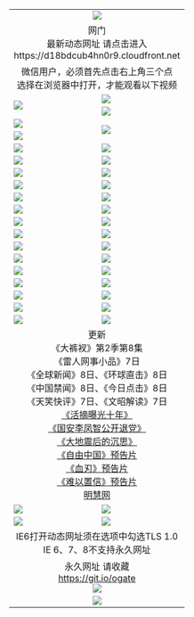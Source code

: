 ﻿<table>
  <tr></tr>
  <tr><td colspan=2 align=center><img src="https://cloud.githubusercontent.com/assets/11880933/13434984/f430fae2-e012-11e5-814f-c2df1e82b247.jpg" /></td></tr>
  <tr><td colspan=2 align=center>网门<br>最新动态网址 请点击进入
<br>https://d18bdcub4hn0r9.cloudfront.net
    </td>
  </tr>
  <tr>
    <td colspan=2 align=center>微信用户，必须首先点击右上角三个点<br>选择在浏览器中打开，才能观看以下视频</td>
  </tr>
  <tr>
    <td rowspan=2><a href="https://d18bdcub4hn0r9.cloudfront.net/ogUP.aspx?name=11DKC.mp4&count=T:2,2:8,1:16&from=github" target="_blank"><img src="https://d18bdcub4hn0r9.cloudfront.net/Up/11DKC1.jpg" /></a></td> 
    <td><div><a href="https://d18bdcub4hn0r9.cloudfront.net/ogUP.aspx?name=LRWS.mp4&count=7B:9,6B:44,5A:10,5B:35,4A:14,4B:19,3A:10,3B:26,2A:16,2B:21,1A:23,1B:29&current=7B:9" target="_blank"><img src="https://d18bdcub4hn0r9.cloudfront.net/Up/LRWS.jpg" /></a></td>
   </tr>
  <tr>
    <td><a href="https://d18bdcub4hn0r9.cloudfront.net/ogNiceVedio.aspx" target="_blank"><img src="https://d18bdcub4hn0r9.cloudfront.net/Up/TGKDY.jpg" /></a></td>
  </tr>
  <tr>
    <td><a href="https://d18bdcub4hn0r9.cloudfront.net/ogUP.aspx?name=JQR.mp4&count=2" target="_blank"><img src="https://d18bdcub4hn0r9.cloudfront.net/Up/JQR.jpg" /></a></td>   
    <td rowspan=2><a href="https://d18bdcub4hn0r9.cloudfront.net/ogUP.aspx?name=JP.mp4&count=9" target="_blank"><img src="https://d18bdcub4hn0r9.cloudfront.net/Up/JP.jpg" /></td>
  </tr>
  <tr>
    <td><a href="https://d18bdcub4hn0r9.cloudfront.net/ogUP.aspx?name=WH.mp4" target="_blank"><img src="https://d18bdcub4hn0r9.cloudfront.net/Up/WH.jpg" /></a></td>
  </tr>
  <tr>
    <td><a href="https://d18bdcub4hn0r9.cloudfront.net/ogUP.aspx?name=SSZJ.mp4&count=480P:9,T:1" target="_blank"><img src="https://d18bdcub4hn0r9.cloudfront.net/Up/SSZJ.jpg" /></a></td>
    <td><a href="https://d18bdcub4hn0r9.cloudfront.net/ogUP.aspx?name=ZY.mp4&count=2015:16" target="_blank"><img src="https://d18bdcub4hn0r9.cloudfront.net/Up/ZY.jpg" /></a</td>
  </tr>
  <tr>
    <td><a href="https://d18bdcub4hn0r9.cloudfront.net/ogUP.aspx?name=XTFY.mp4&count=B:2,A:24" target="_blank"><img src="https://d18bdcub4hn0r9.cloudfront.net/Up/XTFY.jpg" /></a></td>
    <td><a href="https://d18bdcub4hn0r9.cloudfront.net/ogUP.aspx?name=1XQK.mp4&count=13" target="_blank"><img src="https://d18bdcub4hn0r9.cloudfront.net/Up/1XQK.jpg" /></a</td>
  </tr>
  <tr>
    <td><a href="https://d18bdcub4hn0r9.cloudfront.net/ogUP.aspx?name=1LYF.mp4&count=2" target="_blank"><img src="https://d18bdcub4hn0r9.cloudfront.net/Up/1LYF0.jpg" /></a></td>
    <td><a href="https://d18bdcub4hn0r9.cloudfront.net/ogUP.aspx?name=1ZGC.mp4&count=6" target="_blank"><img src="https://d18bdcub4hn0r9.cloudfront.net/Up/1ZGC0.jpg" /></a></td>
  </tr>
  <tr>
    <td><a href="https://d18bdcub4hn0r9.cloudfront.net/ogUP.aspx?name=1ZKM.mp4&count=3&current=3" target="_blank"><img src="https://d18bdcub4hn0r9.cloudfront.net/Up/1ZKM0.jpg" /></a></td>  
    <td><a href="https://d18bdcub4hn0r9.cloudfront.net/ogUP.aspx?name=1WWY.mp4&count=6&current=6" target="_blank"><img src="https://d18bdcub4hn0r9.cloudfront.net/Up/1WWY0.jpg" /></a></td>
  </tr>
  <tr>
    <td><a href="https://d18bdcub4hn0r9.cloudfront.net/ogUP.aspx?name=10JGY.mp4&count=3" target="_blank"><img src="https://d18bdcub4hn0r9.cloudfront.net/Up/10JGY0.jpg" /></a></td>
    <td><a href="https://d18bdcub4hn0r9.cloudfront.net/ogUP.aspx?name=10CYS.mp4&count=2" target="_blank"><img src="https://d18bdcub4hn0r9.cloudfront.net/Up/10CYS0.jpg" /></a></td>
  </tr>
  <tr>
    <td><a href="https://d18bdcub4hn0r9.cloudfront.net/ogUP.aspx?name=4SQQ.mp4&count=201603:6,201602:20,201601:21&current=201603:6" target="_blank"><img src="https://d18bdcub4hn0r9.cloudfront.net/Up/4SQQ0.jpg"/></a></td>
    <td><a href="https://d18bdcub4hn0r9.cloudfront.net/ogUP.aspx?name=4SHQ.mp4&count=201603:8,201602:27,201601:28&current=201603:8" target="_blank"><img src="https://d18bdcub4hn0r9.cloudfront.net/Up/4SHQ0.jpg"/></a></td>
  </tr>
  <tr>
    <td><a href="https://d18bdcub4hn0r9.cloudfront.net/ogUP.aspx?name=4SZG.mp4&count=201603:7,201602:21,201601:23&current=201603:7" target="_blank"><img src="https://d18bdcub4hn0r9.cloudfront.net/Up/4SZG0.jpg"/></a></td>
    <td><a href="https://d18bdcub4hn0r9.cloudfront.net/ogUP.aspx?name=4SDJ.mp4&count=201603A:7,201603B:4,201602A:24,201602B:7,201601A:48,201601B:6&current=201603A:7" target="_blank"><img src="https://d18bdcub4hn0r9.cloudfront.net/Up/4SDJ0.jpg"/></a></td>
  </tr>
  <tr>
    <td><a href="https://d18bdcub4hn0r9.cloudfront.net/ogUP.aspx?name=4SGX.mp4&count=201603:1&current=201603:1" target="_blank"><img src="https://d18bdcub4hn0r9.cloudfront.net/Up/4SGX0.jpg"/></a></td>
    <td><a href="https://d18bdcub4hn0r9.cloudfront.net/ogUP.aspx?name=4SHD.mp4&count=201603:3&current=201603:1" target="_blank"><img src="https://d18bdcub4hn0r9.cloudfront.net/Up/4SHD0.jpg"/></a></td>
  </tr>
  <tr>
    <td><a href="https://d18bdcub4hn0r9.cloudfront.net/ogUP.aspx?name=4CTX.mp4&count=201603:2,201602:3,201601:4&current=201603:2" target="_blank"><img src="https://d18bdcub4hn0r9.cloudfront.net/Up/4CTX0.jpg"/></a></td>
    <td><a href="https://d18bdcub4hn0r9.cloudfront.net/ogUP.aspx?name=4CWZ.mp4&count=201603:1,201602:4,201601:4&current=201603:1" target="_blank"><img src="https://d18bdcub4hn0r9.cloudfront.net/Up/4CWZ0.jpg"/></a></td>
  </tr>
  <tr>
    <td><a href="https://d18bdcub4hn0r9.cloudfront.net/onUP.aspx?name=https://d2t6x1lwzcff38.cloudfront.net/" target="_blank"><img src="https://d18bdcub4hn0r9.cloudfront.net/Up/0DTW.jpg"/></a></td>
    <td><a href="https://d18bdcub4hn0r9.cloudfront.net/onUP.aspx?name=https://d240ns8up8earz.cloudfront.net/acenter/" target="_blank"><img src="https://d18bdcub4hn0r9.cloudfront.net/Up/0TDW.jpg" /></a></td>
  </tr>
  <tr>
    <td><a href="https://d18bdcub4hn0r9.cloudfront.net/onUP.aspx?name=https://d4508d6vomz2p.cloudfront.net/gb/nsc413.htm" target="_blank"><img src="https://d18bdcub4hn0r9.cloudfront.net/Up/0DJY.jpg" /></a></td>
    <td><a href="https://d18bdcub4hn0r9.cloudfront.net/onUP.aspx?name=https://d3bxwq7vzudb5l.cloudfront.net/xtr/gb/prog204.html" target="_blank"><img src="https://d18bdcub4hn0r9.cloudfront.net/Up/0XTR.jpg" /></a></td>
  </tr>
  <tr>
    <td><a href="https://d18bdcub4hn0r9.cloudfront.net/onUP.aspx?name=https://d3aj00iefsmfgc.cloudfront.net/" target="_blank"><img src="https://d18bdcub4hn0r9.cloudfront.net/Up/0MHW.jpg" /></a></td>
    <td><a href="https://d18bdcub4hn0r9.cloudfront.net/onUP.aspx?name=https://d1lcj91uv80klr.cloudfront.net/" target="_blank"><img src="https://d18bdcub4hn0r9.cloudfront.net/Up/0ZJW.jpg" /></a></td>
  </tr>
  <tr>
    <td><a href="https://d18bdcub4hn0r9.cloudfront.net/ogUP.aspx?name=0FG.zip" target="_blank"><img src="https://d18bdcub4hn0r9.cloudfront.net/Up/0FG.jpg" /></a></td>
    <td><a href="https://d18bdcub4hn0r9.cloudfront.net/ogUP.aspx?name=0FGA.apk" target="_blank"><img src="https://d18bdcub4hn0r9.cloudfront.net/Up/0FGA.jpg" /></a></td>
  </tr>
  <tr>
    <td><a href="https://d18bdcub4hn0r9.cloudfront.net/ogUP.aspx?name=0U.zip" target="_blank"><img src="https://d18bdcub4hn0r9.cloudfront.net/Up/0U.jpg" /></a></td>
    <td><a href="https://d18bdcub4hn0r9.cloudfront.net/ogUP.aspx?name=0UA.apk" target="_blank"><img src="https://d18bdcub4hn0r9.cloudfront.net/Up/0UA.jpg" /></a></td>
  </tr>
  <tr>
    <td><a href="https://d18bdcub4hn0r9.cloudfront.net/ogUP.aspx?name=0iPPOTV.zip" target="_blank"><img src="https://d18bdcub4hn0r9.cloudfront.net/Up/0iPPOTV.jpg" /></a></td>
    <td><a href="https://d18bdcub4hn0r9.cloudfront.net/ogUP.aspx?name=0iNTD.apk" target="_blank"><img src="https://d18bdcub4hn0r9.cloudfront.net/Up/0iNTD.jpg" /></a></td>
  </tr>
  <tr>
    <td colspan=2 align=center>更新<br>
      《大裤衩》第2季第8集<br>
      《雷人网事小品》7日<br>
      《全球新闻》8日、《环球直击》8日<br>
      《中国禁闻》8日、《今日点击》8日<br>
      《天笑快评》7日、《文昭解读》7日<br>
      <a href="https://d18bdcub4hn0r9.cloudfront.net/ogUP.aspx?name=SSZJ.mp4&count=T:1:480P:9" target="_blank">《活摘曝光十年》</a><br>
      <a href="https://d18bdcub4hn0r9.cloudfront.net/ogUP.aspx?name=4LFZ.mp4" target="_blank">《国安李凤智公开退党》</a><br>
      <a href="https://d18bdcub4hn0r9.cloudfront.net/ogUP.aspx?name=4DDZHDCS.mp4" target="_blank">《大地震后的沉思》</a><br>
      <a href="https://d18bdcub4hn0r9.cloudfront.net/ogUP.aspx?name=11ZYZG0.mp4" target="_blank">《自由中国》预告片</a><br>
      <a href="https://d18bdcub4hn0r9.cloudfront.net/ogUP.aspx?name=11XR.mp4" target="_blank">《血刃》预告片</a><br>
      <a href="https://d18bdcub4hn0r9.cloudfront.net/ogUP.aspx?name=11NYZX.mp4&count=2" target="_blank">《难以置信》预告片</a><br>
      <a href="https://d18bdcub4hn0r9.cloudfront.net/onUP.aspx?name=https://www.minghui.org/" target="_blank">明慧网</a></td>
    </td>
  </tr>
  <tr>
    <td><a href="https://d18bdcub4hn0r9.cloudfront.net/ogNice.aspx" target="_blank"><img src="https://d18bdcub4hn0r9.cloudfront.net/Up/0WCYY.jpg" /></a></td>
    <td><a href="https://d18bdcub4hn0r9.cloudfront.net/onCO.aspx?ob=600%E4%BA%8B%E7%89%A9&op=%E5%A2%9E%E5%88%A0%E6%94%B9&args=WH1~%23%E7%B1%BB%E5%9E%8B6%E6%96%B0%E9%97%BB%7c%23%E7%B1%BB%E5%9E%8B6%E8%AF%84%E8%AE%BA&mode=" target="_blank"><img src="https://d18bdcub4hn0r9.cloudfront.net/Up/0WZTT.jpg" /></a></td> 
  </tr>
  <tr>
    <td><a href="https://d18bdcub4hn0r9.cloudfront.net/ogDY.aspx" target="_blank"><img src="https://d18bdcub4hn0r9.cloudfront.net/Up/0FK.jpg" /></a></td>
    <td><a href="https://d18bdcub4hn0r9.cloudfront.net/ogST.aspx" target="_blank"><img src="https://d18bdcub4hn0r9.cloudfront.net/Up/0ST.jpg" /></a></td> 
  </tr>
  <tr>
    <td colspan=2 align=center>IE6打开动态网址须在选项中勾选TLS 1.0<br/>IE 6、7、8不支持永久网址<br/>
      <!--微信可扫描以下临时二维码<br/>https://bit.ly/1mBQHW8<br/><a href="https://d18bdcub4hn0r9.cloudfront.net/Up/0WMGDL3.png" target="_blank"><img src="https://d18bdcub4hn0r9.cloudfront.net/Up/0WMGD3.png"/></a><br-->
  </tr>
  <tr>
    <td colspan=2 align=center>永久网址 请收藏<br/><a href="https://git.io/ogate" target="_blank">https://git.io/ogate</a><br/><a href="https://d18bdcub4hn0r9.cloudfront.net/Up/0WMGDL2.png" target="_blank"><img src="https://d18bdcub4hn0r9.cloudfront.net/Up/0WMGD2.png"/></a></td>
  </tr>
  <tr>
    <td colspan=2 align=center><a href="https://d18bdcub4hn0r9.cloudfront.net/ogUP.aspx?name=0oGate.apk" target="_blank"><img src="https://d18bdcub4hn0r9.cloudfront.net/Up/0WMAZ.jpg" /></a></td>
  </tr>
  <!--tr>
    <td colspan=2 align=center>可能失效的动态网址
    </td>
  </tr-->
</table>
